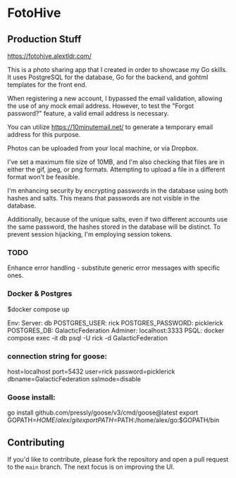 # FotoHive

## Production Stuff

https://fotohive.alextldr.com/

This is a photo sharing app that I created in order to showcase my Go skills. It uses PostgreSQL for the database, Go for the backend, and gohtml templates for the front end.

When registering a new account, I bypassed the email validation, allowing the use of any mock email address. However, to test the "Forgot password?" feature, a valid email address is necessary.

You can utilize https://10minutemail.net/ to generate a temporary email address for this purpose.


Photos can be uploaded from your local machine, or via Dropbox.


I've set a maximum file size of 10MB, and I'm also checking that files are in either the gif, jpeg, or png formats. Attempting to upload a file in a different format won't be feasible.


I'm enhancing security by encrypting passwords in the database using both hashes and salts. This means that passwords are not visible in the database.

Additionally, because of the unique salts, even if two different accounts use the same password, the hashes stored in the database will be distinct. To prevent session hijacking, I'm employing session tokens.

### TODO

Enhance error handling - substitute generic error messages with specific ones.

### Docker & Postgres

$docker compose up

Env:
Server: db
POSTGRES_USER: rick
POSTGRES_PASSWORD: picklerick
POSTGRES_DB: GalacticFederation
Adminer:
localhost:3333
PSQL:
docker compose exec -it db psql -U rick -d GalacticFederation

### connection string for goose:

host=localhost port=5432 user=rick password=picklerick dbname=GalacticFederation sslmode=disable

### Goose install:

go install github.com/pressly/goose/v3/cmd/goose@latest
export GOPATH=$HOME/alex/git
export PATH=$PATH:/home/alex/go:$GOPATH/bin

## Contributing

If you'd like to contribute, please fork the repository and open a pull request to the `main` branch. The next focus is on improving the UI.
